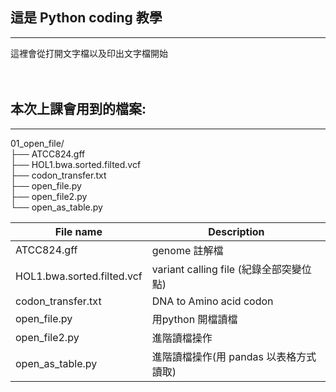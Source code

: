 ## 這是 Python coding 教學
---

這裡會從打開文字檔以及印出文字檔開始
<br><br><br>
## 本次上課會用到的檔案:

---

01_open_file/<br>
├── ATCC824.gff <br>
├── HOL1.bwa.sorted.filted.vcf <br>
├── codon_transfer.txt<br>
├── open_file.py<br>
├── open_file2.py<br>
└── open_as_table.py<br>

File name | Description
-|-
ATCC824.gff | genome 註解檔
HOL1.bwa.sorted.filted.vcf| variant calling file (紀錄全部突變位點)
codon_transfer.txt| DNA to Amino acid codon
open_file.py| 用python 開檔讀檔
open_file2.py| 進階讀檔操作
open_as_table.py| 進階讀檔操作(用 pandas 以表格方式讀取)
